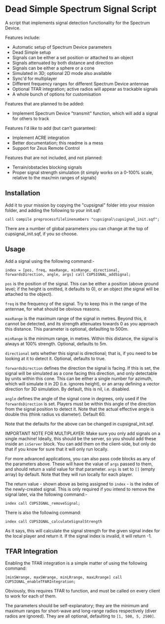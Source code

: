 # Dead Simple Spectrum Signal Script

A script that implements signal detection functionality for the Spectrum Device. 

Features include:
- Automatic setup of Spectrum Device parameters
- Dead Simple setup
- Signals can be either a set position or attached to an object
- Signals attenuated by both distance and direction
- Signals can be either a sphere or a cone
- Simulated in 3D; optional 2D mode also available
- Sync'd for multiplayer
- Different frequency ranges for different Spectrum Device antennae
- Optional TFAR integration; active radios will appear as trackable signals
- A whole bunch of options for customisation

Features that are planned to be added:
- Implement Spectrum Device "transmit" function, which will add a signal for others to track

Features I'd *like* to add (but can't guarantee):
- Implement ACRE integration
- Better documentation; this readme is a mess
- Support for Zeus Remote Control

Features that are not included, and not planned:
- Terrain/obstacles blocking signals
- Proper signal strength simulation (it simply works on a 0-100% scale, relative to the max/min ranges of signals)

## Installation

Add it to your mission by copying the "cupsignal" folder into your mission folder, and adding the following to your init.sqf:

`call compile preprocessfilelinenumbers "cupsignal\cupsignal_init.sqf";`

There are a number of global parameters you can change at the top of cupsignal_init.sqf, if you so choose. 

## Usage

Add a signal using the following command:-

`index = [pos, freq, maxRange, minRange, directional, forwardsDirection, angle, args] call CUPSIGNAL_addSignal;`

`pos` is the position of the signal. This can be either a position (above ground level; if the height is omitted, it defaults to 0), or an object (the signal will be attached to the object). 

`freq` is the frequency of the signal. Try to keep this in the range of the antennae, for what should be obvious reasons. 

`maxRange` is the maximum range of the signal in metres. Beyond this, it cannot be detected, and its strength attenuates towards 0 as you approach this distance. This parameter is optional, defaulting to 500m. 

`minRange` is the minimum range, in metres. Within this distance, the signal is always at 100% strength. Optional, defaults to 5m. 

`directional` sets whether this signal is directional; that is, if you need to be looking at it to detect it. Optional, defaults to true. 

`forwardsDirection` defines the direction the signal is facing. If this is set, the signal will be simulated as a cone facing this direction, and only detectable by units within this cone. This can be either a single number for azimuth, which will simulate it in 2D (i.e. ignores height), or an array defining a vector direction for 3D simulation. By default, this is nil, i.e. disabled. 

`angle` defines the angle of the signal cone in degrees, only used if the `forwardsDirection` is set. Players must be within this angle of the direction from the signal position to detect it. Note that the actual effective angle is double this (think radius vs diameter). Default 60.

Note that the defaults for the above can be changed in cupsignal_init.sqf. 

IMPORTANT NOTE FOR MULTIPLAYER: Make sure you only add signals on a single machine! Ideally, this should be the server, so you should add these inside an `isServer` block. You can add them on the client-side, but only do that if you know for sure that it will only run locally. 

For more advanced applications, you can also pass code blocks as any of the parameters above. These will have the value of `args` passed to them, and should return a valid value for that parameter. `args` is set to `[]` (empty array) by default. Note that they will run locally for each player. 

The return value - shown above as being assigned to `index` - is the index of the newly-created signal. This is only required if you intend to remove the signal later, via the following command:-

`index call CUPSIGNAL_removeSignal;`

There is also the following command:

`index call CUPSIGNAL_calculateSignalStrength`

As it says, this will calculate the signal strength for the given signal index for the local player and return it. If the signal index is invalid, it will return -1. 

## TFAR Integration

Enabling the TFAR integration is a simple matter of using the following command:

`[minSWrange, maxSWrange, minLRrange, maxLRrange] call CUPSIGNAL_enableTFARIntegration;`

Obviously, this requires TFAR to function, and must be called on every client to work for each of them. 

The parameters should be self-explanatory; they are the minimum and maximum ranges for short-wave and long-range radios respectively (diver radios are ignored). They are all optional, defaulting to `[1, 500, 5, 2500]`.